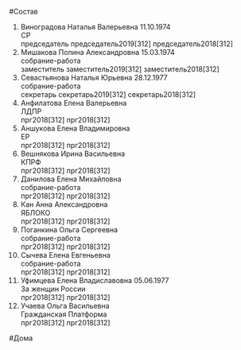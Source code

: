 #Состав  
1. Виноградова Наталья Валерьевна 11.10.1974  
    СР  
    председатель председатель2019[312] председатель2018[312]  
2. Мишакова Полина Александровна 15.03.1974  
    собрание-работа  
    заместитель заместитель2019[312] заместитель2018[312]  
3. Севастьянова Наталья Юрьевна 28.12.1977  
    собрание-работа  
    секретарь секретарь2019[312] секретарь2018[312]  
4. Анфилатова Елена Валерьевна  
    ЛДПР  
    прг2018[312] прг2018[312]  
5. Аншукова Елена Владимировна  
    ЕР  
    прг2018[312] прг2018[312]  
6. Вешнякова Ирина Васильевна  
    КПРФ  
    прг2018[312] прг2018[312]  
7. Данилова Елена Михайловна  
    собрание-работа  
    прг2018[312] прг2018[312]  
8. Кан Анна Александровна  
    ЯБЛОКО  
    прг2018[312] прг2018[312]  
9. Поганкина Ольга Сергеевна  
    собрание-работа  
    прг2018[312] прг2018[312]  
10. Сычева Елена Евгеньевна  
    собрание-работа  
    прг2018[312] прг2018[312]  
11. Уфимцева Елена Владиславовна 05.06.1977  
    За женщин России  
    прг2018[312] прг2018[312]  
12. Учаева Ольга Васильевна  
    Гражданская Платформа  
    прг2018[312] прг2018[312]  
  
#Дома  

